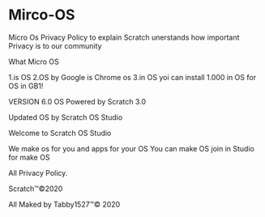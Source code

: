# Mirco-OS
Micro Os
Privacy Policy to explain 
Scratch unerstands how important Privacy is to our community 

What Micro OS 

1.is OS 
2.OS by Google is Chrome os
3.in OS yoi can install 1.000 in OS for OS in GB1!

VERSION 6.0 OS
Powered by Scratch 3.0 

Updated OS by Scratch OS Studio

Welcome to Scratch OS Studio 

We make os for you  and apps for your OS
You can make OS join in Studio for make OS

All Privacy Policy.

Scratch™©2020

All Maked by Tabby1527™© 2020
